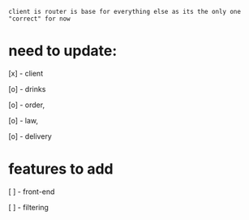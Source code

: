 ```
client is router is base for everything else as its the only one "correct" for now
```

need to update: 
=

[x] - client

[o] - drinks

[o] - order,

[o] - law,

[o] - delivery

features to add
=

[ ] - front-end

[ ] - filtering
